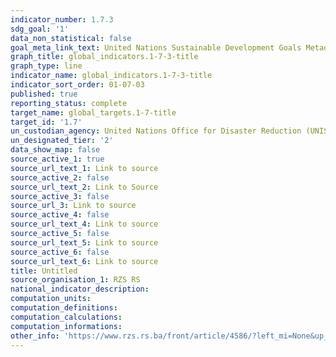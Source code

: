 ```yaml
---
indicator_number: 1.7.3
sdg_goal: '1'
data_non_statistical: false
goal_meta_link_text: United Nations Sustainable Development Goals Metadata (PDF 224 KB)
graph_title: global_indicators.1-7-3-title
graph_type: line
indicator_name: global_indicators.1-7-3-title
indicator_sort_order: 01-07-03
published: true
reporting_status: complete
target_name: global_targets.1-7-title
target_id: '1.7'
un_custodian_agency: United Nations Office for Disaster Reduction (UNISDR)
un_designated_tier: '2'
data_show_map: false
source_active_1: true
source_url_text_1: Link to source
source_active_2: false
source_url_text_2: Link to Source
source_active_3: false
source_url_3: Link to source
source_active_4: false
source_url_text_4: Link to source
source_active_5: false
source_url_text_5: Link to source
source_active_6: false
source_url_text_6: Link to source
title: Untitled
source_organisation_1: RZS RS
national_indicator_description: 
computation_units: 
computation_definitions: 
computation_calculations: 
computation_informations: 
other_info: 'https://www.rzs.rs.ba/front/article/4586/?left_mi=None&up_mi=&add=None'
---
```

